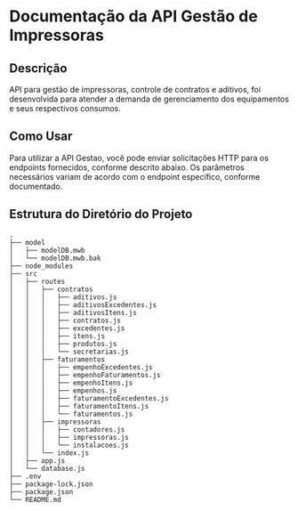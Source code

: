 # Documentação da API Gestão de Impressoras

## Descrição

API para gestão de impressoras, controle de contratos e aditivos, foi desenvolvida para atender a demanda de gerenciamento dos equipamentos e seus respectivos consumos.

## Como Usar

Para utilizar a API Gestao, você pode enviar solicitações HTTP para os endpoints fornecidos, conforme descrito abaixo. Os parâmetros necessários variam de acordo com o endpoint específico, conforme documentado.

## Estrutura do Diretório do Projeto
```
.
├── model
│   ├── modelDB.mwb
│   └── modelDB.mwb.bak
├── node_modules
├── src
│   ├── routes
│   │   ├── contratos
│   │   │   ├── aditivos.js
│   │   │   ├── aditivosExcedentes.js
│   │   │   ├── aditivosItens.js
│   │   │   ├── contratos.js
│   │   │   ├── excedentes.js
│   │   │   ├── itens.js
│   │   │   ├── produtos.js
│   │   │   └── secretarias.js
│   │   ├── faturamentos
│   │   │   ├── empenhoExcedentes.js
│   │   │   ├── empenhoFaturamentos.js
│   │   │   ├── empenhoItens.js
│   │   │   ├── empenhos.js
│   │   │   ├── faturamentoExcedentes.js
│   │   │   ├── faturamentoItens.js
│   │   │   └── faturamentos.js
│   │   ├── impressoras
│   │   │   ├── contadores.js
│   │   │   ├── impressoras.js
│   │   │   └── instalacoes.js
│   │   └── index.js
│   ├── app.js
│   └── database.js
├── .env
├── package-lock.json
├── package.json
└── README.md
```

